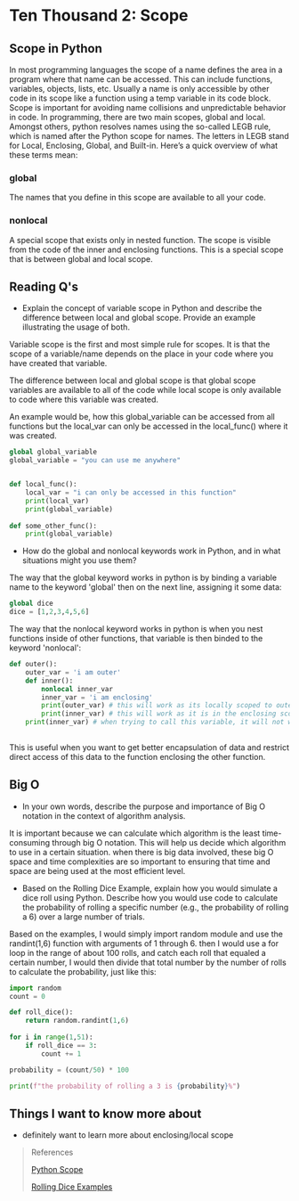 # Ten Thousand 2: Scope 

## Scope in Python

In most programming languages the scope of a name defines the area in a program where that name can be accessed. 
This can include functions, variables, objects, lists, etc. Usually a name is only accessible by other code in its scope
like a function using a temp variable in its code block. Scope is important for avoiding name collisions and unpredictable 
behavior in code. In programming, there are two main scopes, global and local. Amongst others, 
python resolves names using the so-called LEGB rule, which is named after the Python scope for names. 
The letters in LEGB stand for Local, Enclosing, Global, and Built-in. Here’s a quick overview of what these terms mean:

### global

The names that you define in this scope are available to all your code.

### nonlocal

A special scope that exists only in nested function. 
The scope is visible from the code of the inner and enclosing functions.
This is a special scope that is between global and local scope.

## Reading Q's

- Explain the concept of variable scope in Python and describe the difference between local and global scope. 
Provide an example illustrating the usage of both.

Variable scope is the first and most simple rule for scopes. It is that the scope of a variable/name depends on the place
in your code where you have created that variable. 

The difference between local and global scope is that global scope variables are available to all of the code while local 
scope is only available to code where this variable was created. 

An example would be, how this global_variable can be accessed from all functions but the local_var can only be accessed
in the local_func() where it was created.
```python
global global_variable
global_variable = "you can use me anywhere"


def local_func():
    local_var = "i can only be accessed in this function"
    print(local_var)
    print(global_variable)
    
def some_other_func():
    print(global_variable)


```

- How do the global and nonlocal keywords work in Python, and in what situations might you use them?

The way that the global keyword works in python is by binding a variable name to the keyword 'global' then on the next line, assigning it some data:
```python
global dice
dice = [1,2,3,4,5,6]
```

The way that the nonlocal keyword works in python is when you nest functions inside of other functions,
that variable is then binded to the keyword 'nonlocal':
```python
def outer():
    outer_var = 'i am outer'
    def inner():
        nonlocal inner_var 
        inner_var = 'i am enclosing'
        print(outer_var) # this will work as its locally scoped to outer() and accessible to inner()
        print(inner_var) # this will work as it is in the enclosing scope of inner() 
    print(inner_var) # when trying to call this variable, it will not work and gives an 'unreferenced' error because it is in the enclosing scope of inner()
    
```

This is useful when you want to get better encapsulation of data and restrict direct access of this data to the function enclosing the other function.

## Big O

- In your own words, describe the purpose and importance of Big O notation in the context of algorithm analysis.

It is important because we can calculate which algorithm is the least time-consuming through big O notation. This will help us decide
which algorithm to use in a certain situation. when there is big data involved, these big O space and time complexities are so important to 
ensuring that time and space are being used at the most efficient level.

- Based on the Rolling Dice Example, explain how you would simulate a dice roll using Python. 
Describe how you would use code to calculate the probability of rolling a specific number (e.g., the probability of rolling a 6) over a large number of trials.

Based on the examples, I would simply import random module and use the randint(1,6) function with arguments of 1 through 6. 
then I would use a for loop in the range of about 100 rolls, and catch each roll that equaled a certain number, I would then divide that total number by the number of rolls 
to calculate the probability, just like this:

```python
import random
count = 0

def roll_dice():
    return random.randint(1,6)
        
for i in range(1,51):
    if roll_dice == 3:
        count += 1

probability = (count/50) * 100

print(f"the probability of rolling a 3 is {probability}%")

```

## Things I want to know more about

- definitely want to learn more about enclosing/local scope

>References
>
> [Python Scope](https://realpython.com/python-scope-legb-rule/)
> 
> [Rolling Dice Examples](https://artofproblemsolving.com/wiki/index.php/Basic_Programming_With_Python#Random)